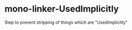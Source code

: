 mono-linker-UsedImplicitly
==========================

Step to prevent stripping of things which are "UsedImplicitly"